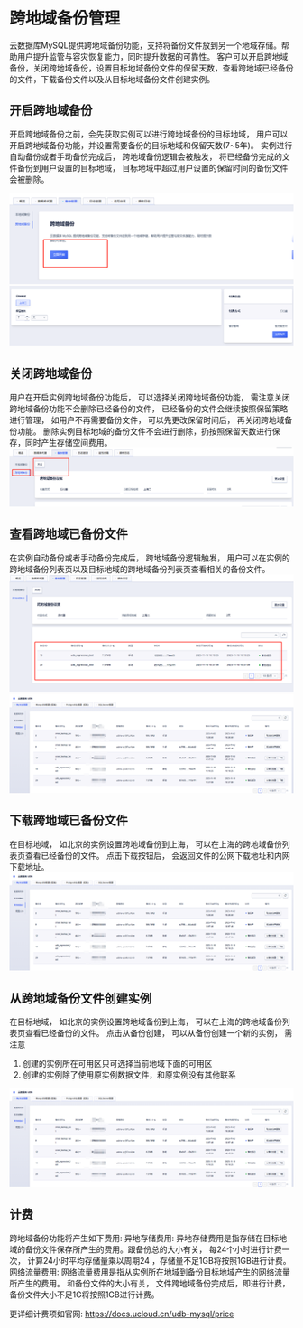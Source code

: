# 跨地域备份管理

云数据库MySQL提供跨地域备份功能，支持将备份文件放到另一个地域存储。帮助用户提升监管与容灾恢复能力，同时提升数据的可靠性。 客户可以开启跨地域备份，关闭跨地域备份，设置目标地域备份文件的保留天数，查看跨地域已经备份的文件，下载备份文件以及从目标地域备份文件创建实例。

## 开启跨地域备份
开启跨地域备份之前，会先获取实例可以进行跨地域备份的目标地域， 用户可以开启跨地域备份功能，并设置需要备份的目标地域和保留天数(7~5年)。
实例进行自动备份或者手动备份完成后， 跨地域备份逻辑会被触发， 将已经备份完成的文件备份到用户设置的目标地域， 目标地域中超过用户设置的保留时间的备份文件会被删除。

![image](/images/enable_cross_backup_1.png)
![image](/images/enable_cross_backup_2.png)

## 关闭跨地域备份
用户在开启实例跨地域备份功能后， 可以选择关闭跨地域备份功能， 需注意关闭跨地域备份功能不会删除已经备份的文件， 已经备份的文件会继续按照保留策略进行管理， 如用户不再需要备份文件， 可以先更改保留时间后， 再关闭跨地域备份功能。 删除实例目标地域的备份文件不会进行删除，扔按照保留天数进行保存，同时产生存储空间费用。
![image](/images/disable_cross_backup.png)

## 查看跨地域已备份文件
在实例自动备份或者手动备份完成后， 跨地域备份逻辑触发， 用户可以在实例的跨地域备份列表页以及目标地域的跨地域备份列表页查看相关的备份文件。
![image](/images/describe_cross_backup_instance.png)
![image](/images/describe_cross_backup.png)

## 下载跨地域已备份文件
在目标地域， 如北京的实例设置跨地域备份到上海， 可以在上海的跨地域备份列表页查看已经备份的文件。 点击下载按钮后， 会返回文件的公网下载地址和内网下载地址。
![image](/images/describe_cross_backup.png)

## 从跨地域备份文件创建实例
在目标地域， 如北京的实例设置跨地域备份到上海， 可以在上海的跨地域备份列表页查看已经备份的文件。 点击从备份创建， 可以从备份创建一个新的实例， 需注意
1. 创建的实例所在可用区只可选择当前地域下面的可用区
2. 创建的实例除了使用原实例数据文件，和原实例没有其他联系


![image](/images/describe_cross_backup.png)

## 计费
跨地域备份功能将产生如下费用:
异地存储费用: 异地存储费用是指存储在目标地域的备份文件保存所产生的费用。跟备份总的大小有关， 每24个小时进行计费一次， 计算24小时平均存储量乘以周期24 ，存储量不足1GB将按照1GB进行计费。
网络流量费用: 网络流量费用是指从实例所在地域到备份目标地域产生的网络流量所产生的费用。 和备份文件的大小有关， 文件跨地域备份完成后，即进行计费， 备份文件大小不足1G将按照1GB进行计费。

更详细计费项如官网:
https://docs.ucloud.cn/udb-mysql/price

